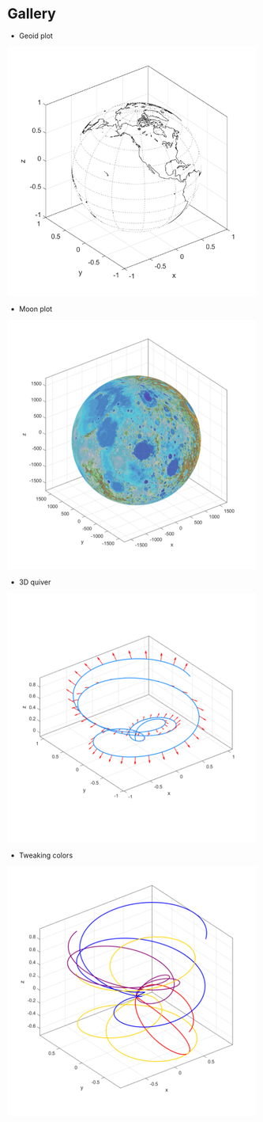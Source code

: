 # Gallery

- Geoid plot

<p align="center">
    <img src="../../examples/example_geoid.png" width="550" title="example_geoid">
</p>


- Moon plot

<p align="center">
    <img src="../../examples/example_moon.png" width="550" title="example_moon">
</p>

- 3D quiver

<p align="center">
    <img src="../../examples/example_quiver3.png" width="550" title="example_quiver3">
</p>

- Tweaking colors

<p align="center">
    <img src="../../examples/example_color.png" width="550" title="example_color">
</p>
